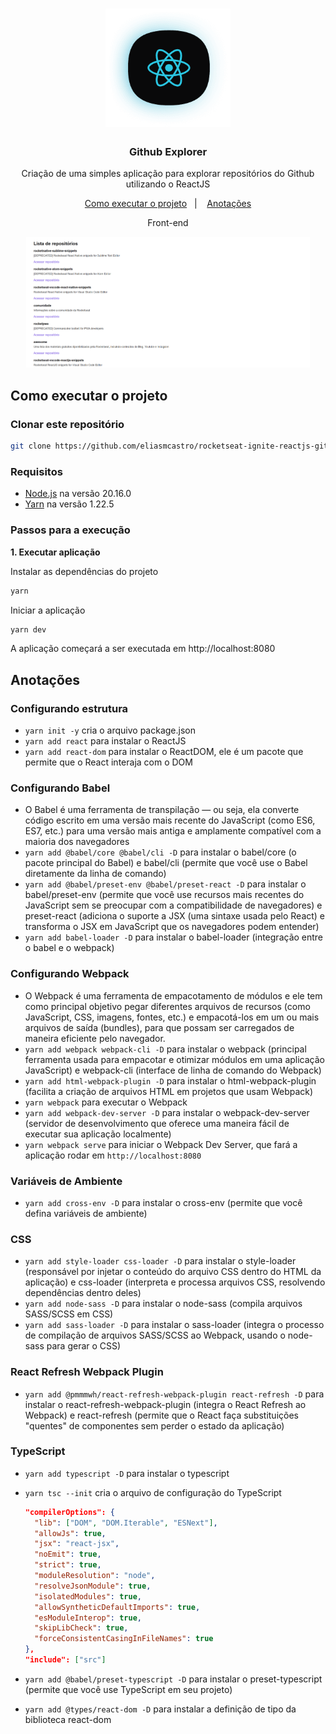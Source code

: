 <h1 align="center">
  <img alt="Ignite" src=".github/logo.png" width="200px" />
</h1>

<h3 align="center">
  Github Explorer
</h3>

<p align="center">Criação de uma simples aplicação para explorar repositórios do Github utilizando o ReactJS</p>

<p align="center">
  <a href="#como-executar-o-projeto">Como executar o projeto</a>&nbsp;&nbsp;&nbsp;|&nbsp;&nbsp;&nbsp;
  <a href="#anotações">Anotações</a>
</p>

<p align="center">Front-end</p>

<p align="center">
  <img src=".github/frontend.png" width="90%">
</p>

## Como executar o projeto

### Clonar este repositório

```bash
git clone https://github.com/eliasmcastro/rocketseat-ignite-reactjs-github-explorer.git
```

### Requisitos

- [Node.js](https://nodejs.org) na versão 20.16.0
- [Yarn](https://yarnpkg.com) na versão 1.22.5

### Passos para a execução

**1. Executar aplicação**

Instalar as dependências do projeto

```bash
yarn
```

Iniciar a aplicação

```bash
yarn dev
```

A aplicação começará a ser executada em http://localhost:8080

## Anotações

### Configurando estrutura

- `yarn init -y` cria o arquivo package.json
- `yarn add react` para instalar o ReactJS
- `yarn add react-dom` para instalar o ReactDOM, ele é um pacote que permite que o React interaja com o DOM

### Configurando Babel

- O Babel é uma ferramenta de transpilação — ou seja, ela converte código escrito em uma versão mais recente do JavaScript (como ES6, ES7, etc.) para uma versão mais antiga e amplamente compatível com a maioria dos navegadores
- `yarn add @babel/core @babel/cli -D` para instalar o babel/core (o pacote principal do Babel) e babel/cli (permite que você use o Babel diretamente da linha de comando)
- `yarn add @babel/preset-env @babel/preset-react -D` para instalar o babel/preset-env (permite que você use recursos mais recentes do JavaScript sem se preocupar com a compatibilidade de navegadores) e preset-react (adiciona o suporte a JSX (uma sintaxe usada pelo React) e transforma o JSX em JavaScript que os navegadores podem entender)
- `yarn add babel-loader -D` para instalar o babel-loader (integração entre o babel e o webpack)

### Configurando Webpack

- O Webpack é uma ferramenta de empacotamento de módulos e ele tem como principal objetivo pegar diferentes arquivos de recursos (como JavaScript, CSS, imagens, fontes, etc.) e empacotá-los em um ou mais arquivos de saída (bundles), para que possam ser carregados de maneira eficiente pelo navegador.
- `yarn add webpack webpack-cli -D` para instalar o webpack (principal ferramenta usada para empacotar e otimizar módulos em uma aplicação JavaScript) e webpack-cli (interface de linha de comando do Webpack)
- `yarn add html-webpack-plugin -D` para instalar o html-webpack-plugin (facilita a criação de arquivos HTML em projetos que usam Webpack)
- `yarn webpack` para executar o Webpack
- `yarn add webpack-dev-server -D` para instalar o webpack-dev-server (servidor de desenvolvimento que oferece uma maneira fácil de executar sua aplicação localmente)
- `yarn webpack serve` para iniciar o Webpack Dev Server, que fará a aplicação rodar em `http://localhost:8080`

### Variáveis de Ambiente

- `yarn add cross-env -D` para instalar o cross-env (permite que você defina variáveis de ambiente)

### CSS

- `yarn add style-loader css-loader -D` para instalar o style-loader (responsável por injetar o conteúdo do arquivo CSS dentro do HTML da aplicação) e css-loader (interpreta e processa arquivos CSS, resolvendo dependências dentro deles)
- `yarn add node-sass -D` para instalar o node-sass (compila arquivos SASS/SCSS em CSS)
- `yarn add sass-loader -D` para instalar o sass-loader (integra o processo de compilação de arquivos SASS/SCSS ao Webpack, usando o node-sass para gerar o CSS)

### React Refresh Webpack Plugin

- `yarn add @pmmmwh/react-refresh-webpack-plugin react-refresh -D` para instalar o react-refresh-webpack-plugin (integra o React Refresh ao Webpack) e react-refresh (permite que o React faça substituições "quentes" de componentes sem perder o estado da aplicação)

### TypeScript

- `yarn add typescript -D` para instalar o typescript
- `yarn tsc --init` cria o arquivo de configuração do TypeScript

  ```json
  "compilerOptions": {
    "lib": ["DOM", "DOM.Iterable", "ESNext"],
    "allowJs": true,
    "jsx": "react-jsx",
    "noEmit": true,
    "strict": true,
    "moduleResolution": "node",
    "resolveJsonModule": true,
    "isolatedModules": true,
    "allowSyntheticDefaultImports": true,
    "esModuleInterop": true,
    "skipLibCheck": true,
    "forceConsistentCasingInFileNames": true
  },
  "include": ["src"]
  ```

- `yarn add @babel/preset-typescript -D` para instalar o preset-typescript (permite que você use TypeScript em seu projeto)
- `yarn add @types/react-dom -D` para instalar a definição de tipo da biblioteca react-dom